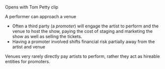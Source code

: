 
Opens with Tom Petty clip

A performer can approach a venue
- Often a third party (a *promoter*) will engage the artist to perform and the venue to host the show, paying the cost of staging and marketing the show as well as selling the tickets.
- Having a promoter involved shifts financial risk partially away from the artist and venue

Venues very rarely directly pay artists to perform, rather they act as hireable entities for promoters.
